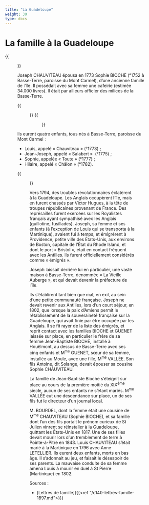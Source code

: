 ```yaml
---
title: "La Guadeloupe"
weight: 30
type: docs
---
```


# La famille à la Guadeloupe

{{<figure class="fig intense" src="/maps/guadeloupe-esri-annot.png" alt="Carte de la Guadeloupe" title="Carte de la Guadeloupe (© Esri France)">}}

Joseph CHAUVITEAU épousa en 1773 Sophie BIOCHE (°1752 à Basse-Terre, paroisse du Mont Carmel), d’une ancienne famille de l’île. Il possédait avec sa femme une cafeirie (estimée 34.000 livres). Il était par ailleurs officier des milices de la Basse-Terre.

<div class="centered">
{{<figure class="gal" src="/img/joseph-hr.jpeg" alt="Jospeh en officier des Milices" title="Joseph CHAUVITEAU jeune (1746-1816), Officier des Milices">}}
{{<figure class="gal intense" src="/img/copie_acte_mariage_Chauviteau_Bioche.png" alt="Copie de l’acte de mariage de Joseph Chauviteau et Sophie Bioche" title="Copie de l’acte de mariage de Joseph Chauviteau et Sophie Bioche">}}
</div>

Ils eurent quatre enfants, tous nés à Basse-Terre, paroisse du Mont Carmel :

- Louis, appelé « Chauviteau » (°1773) ;
- Jean-Joseph, appelé « Salabert »  (°1775) ;
- Sophie, appelée « Toute » (°1777) ;
- Hilaire, appelé « Châlon » (°1782).

{{<figure class="fig intense" src="/img/famchaubio2.bmp" alt="Couple CHAUVITEAU-BIOCHE" title="Joseph CHAUVITEAU (1746-1816) et son épouse Sophie BIOCHE (1752-1817)">}}

Vers 1794, des troubles révolutionnaires éclatèrent à la Guadeloupe. Les Anglais occupèrent l’île, mais en furent chassés par Victor Hugues, à la tête de troupes républicaines provenant de France. Des représailles furent exercées sur les Royalistes français ayant sympathisé avec les Anglais (guillotine, fusillades). Joseph, sa femme et ses enfants (à l’exception de Louis qui se transporta à la Martinique), avaient fui à temps, et émigrèrent à Providence, petite ville des États-Unis, aux environs de Boston, capitale de l’État du Rhode Island, et dont le port « Bristol », était en contact fréquent avec les Antilles. Ils furent officiellement considérés comme « émigrés ».

Joseph laissait derrière lui en particulier, une vaste maison à Basse-Terre, denommée « La Vieille Auberge », et qui devait devenir la préfecture de l’île.

Ils s’établirent tant bien que mal, en exil, au sein d’une petite communauté française. Joseph ne devait revenir aux Antilles, lors d’un court séjour, en 1802, que lorsque la paix d’Amiens permit le rétablissement de la souveraineté française sur la Guadeloupe, qui avait finie par être occupée par les Anglais. Il se fit rayer de la liste des émigrés, et reprit contact avec les familles BIOCHE et GUENET laissée sur place, en particulier le frère de sa femme Jean-Baptiste BIOCHE, installé à Houëlmont, au dessus de Basse-Terre avec ses cinq enfants et M<sup>me</sup> GUENET, sœur de sa femme, installée au Moule, avec une fille, M<sup>me</sup> VALLÉE. Son fils Antoine, dit Solange, devait épouser sa cousine Sophie CHAUVITEAU.

La famille de Jean-Baptiste Bioche s’éteignit sur place au cours de la première moitié du XIX<sup>ème</sup> siècle, aucun de ses enfants ne s’étant mariés. M<sup>me</sup> VALLÉE eut une descendance sur place, un de ses fils fut le directeur d’un journal local.

M. BOURDEL, dont la femme était une cousine de M<sup>me</sup> CHAUVITEAU (Sophie BIOCHE), et sa famille dont l’un des fils portait le prénom curieux de St Julien vinrent se réinstaller à la Guadeloupe, quittant les États-Unis en 1817. Une de ses filles devait mourir lors d’un tremblement de terre à Pointe-à-Pitre en 1843. Louis CHAUVITEAU s’était marié à la Martinique en 1796 avec Anne LETELLIER. Ils eurent deux enfants, morts en bas âge. Il s’adonnait au jeu, et faisait le désespoir de ses parents. La mauvaise conduite de sa femme amena Louis à mourir en duel à St Pierre (Martinique) en 1802.


Sources :

- [Lettres de famille]({{<ref "/c140-lettres-famille-1897.md">}})